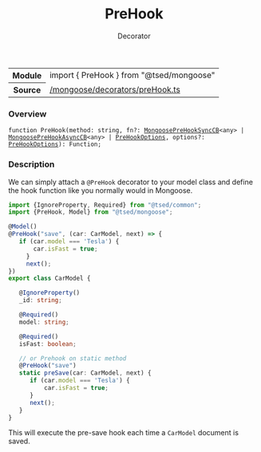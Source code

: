 
<header class="symbol-info-header"><h1 id="prehook">PreHook</h1><label class="symbol-info-type-label decorator">Decorator</label></header>
<!-- summary -->
<section class="symbol-info"><table class="is-full-width"><tbody><tr><th>Module</th><td><div class="lang-typescript"><span class="token keyword">import</span> { PreHook }&nbsp;<span class="token keyword">from</span>&nbsp;<span class="token string">"@tsed/mongoose"</span></div></td></tr><tr><th>Source</th><td><a href="https://github.com/Romakita/ts-express-decorators/blob/v4.27.2/src//mongoose/decorators/preHook.ts#L0-L0">/mongoose/decorators/preHook.ts</a></td></tr></tbody></table></section>
<!-- overview -->


### Overview


<pre><code class="typescript-lang ">function <span class="token function">PreHook</span><span class="token punctuation">(</span>method<span class="token punctuation">:</span> <span class="token keyword">string</span><span class="token punctuation">,</span> fn?<span class="token punctuation">:</span> <a href="#api/mongoose/mongooseprehooksynccb"><span class="token">MongoosePreHookSyncCB</span></a><<span class="token keyword">any</span>> | <a href="#api/mongoose/mongooseprehookasynccb"><span class="token">MongoosePreHookAsyncCB</span></a><<span class="token keyword">any</span>> | <a href="#api/mongoose/prehookoptions"><span class="token">PreHookOptions</span></a><span class="token punctuation">,</span> options?<span class="token punctuation">:</span> <a href="#api/mongoose/prehookoptions"><span class="token">PreHookOptions</span></a><span class="token punctuation">)</span><span class="token punctuation">:</span> Function<span class="token punctuation">;</span></code></pre>


<!-- Parameters -->

<!-- Description -->


### Description

We can simply attach a `@PreHook` decorator to your model class and
define the hook function like you normally would in Mongoose.

```typescript
import {IgnoreProperty, Required} from "@tsed/common";
import {PreHook, Model} from "@tsed/mongoose";

@Model()
@PreHook("save", (car: CarModel, next) => {
   if (car.model === 'Tesla') {
       car.isFast = true;
     }
     next();
})
export class CarModel {

   @IgnoreProperty()
   _id: string;

   @Required()
   model: string;

   @Required()
   isFast: boolean;

   // or Prehook on static method
   @PreHook("save")
   static preSave(car: CarModel, next) {
      if (car.model === 'Tesla') {
          car.isFast = true;
      }
      next();
   }
}
```

This will execute the pre-save hook each time a `CarModel` document is saved.

<!-- Members -->

